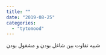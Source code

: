 ```yaml
---
title: ""
date: "2019-08-25"
categories: 
  - "tytomood"
---
```


شبیه تفاوت بین شاغل بودن و مشغول بودن
